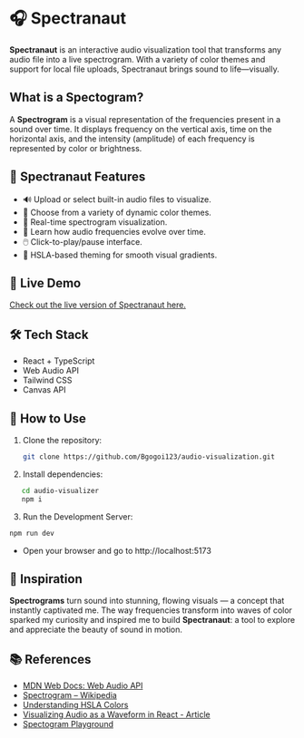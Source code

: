 # 🎧 Spectranaut

**Spectranaut** is an interactive audio visualization tool that transforms any audio file into a live spectrogram. With a variety of color themes and support for local file uploads, Spectranaut brings sound to life—visually.

## What is a Spectogram?

A **Spectrogram** is a visual representation of the frequencies present in a sound over time. It displays frequency on the vertical axis, time on the horizontal axis, and the intensity (amplitude) of each frequency is represented by color or brightness.

## 🚀 Spectranaut Features

- 🔊 Upload or select built-in audio files to visualize.
- 🎨 Choose from a variety of dynamic color themes.
- 🎥 Real-time spectrogram visualization.
- 🧠 Learn how audio frequencies evolve over time.
- 🖱️ Click-to-play/pause interface.
- 🌈 HSLA-based theming for smooth visual gradients.

## 🚀 Live Demo

[Check out the live version of Spectranaut here.](https://spectronaut.netlify.app/)

## 🛠 Tech Stack

- React + TypeScript
- Web Audio API
- Tailwind CSS
- Canvas API

## 📝 How to Use

1. Clone the repository:

   ```bash
   git clone https://github.com/Bgogoi123/audio-visualization.git

   ```

2. Install dependencies:

```bash
   cd audio-visualizer
   npm i
```

3. Run the Development Server:

```bash
npm run dev
```

- Open your browser and go to http://localhost:5173

## 🤖 Inspiration

**Spectrograms** turn sound into stunning, flowing visuals — a concept that instantly captivated me. The way frequencies transform into waves of color sparked my curiosity and inspired me to build **Spectranaut**: a tool to explore and appreciate the beauty of sound in motion.

## 📚 References

- [MDN Web Docs: Web Audio API](https://developer.mozilla.org/en-US/docs/Web/API/Web_Audio_API)
- [Spectrogram – Wikipedia](https://en.wikipedia.org/wiki/Spectrogram)
- [Understanding HSLA Colors](https://colortutorial.design/hsb.html)
- [Visualizing Audio as a Waveform in React - Article](https://dev.to/ssk14/visualizing-audio-as-a-waveform-in-react-o67)
- [Spectogram Playground](https://musiclab.chromeexperiments.com/spectrogram/)
